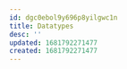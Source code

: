 ```yaml
---
id: dgc0ebol9y696p8yilgwc1n
title: Datatypes
desc: ''
updated: 1681792271477
created: 1681792271477
---
```

